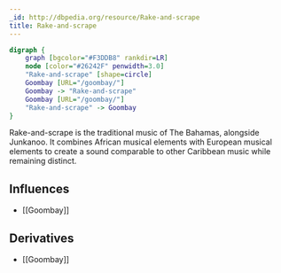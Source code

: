```yaml
---
_id: http://dbpedia.org/resource/Rake-and-scrape
title: Rake-and-scrape
---
```


```dot
digraph {
	graph [bgcolor="#F3DDB8" rankdir=LR]
	node [color="#26242F" penwidth=3.0]
	"Rake-and-scrape" [shape=circle]
	Goombay [URL="/goombay/"]
	Goombay -> "Rake-and-scrape"
	Goombay [URL="/goombay/"]
	"Rake-and-scrape" -> Goombay
}
```

Rake-and-scrape is the traditional music of The Bahamas, alongside Junkanoo. It combines African musical elements with European musical elements to create a sound comparable to other Caribbean music while remaining distinct.

## Influences

- [[Goombay]]

## Derivatives

- [[Goombay]]
